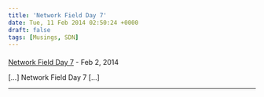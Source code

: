 ```yaml
---
title: 'Network Field Day 7'
date: Tue, 11 Feb 2014 02:50:24 +0000
draft: false
tags: [Musings, SDN]
---
```



#### 
[Network Field Day 7](http://techfieldday.com/2014/network-field-day-7/ "") - <time datetime="2014-02-11 06:54:15">Feb 2, 2014</time>

\[…\] Network Field Day 7 \[…\]
<hr />
